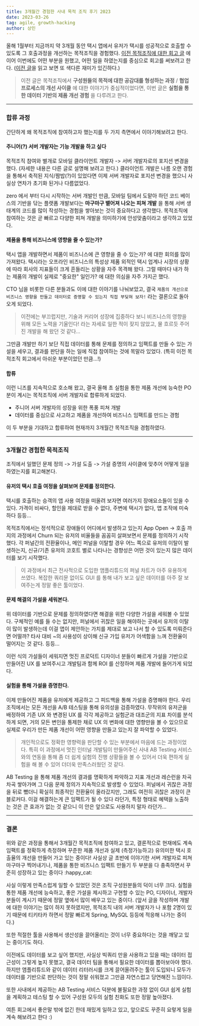 ```yaml
---
title: 3개월간 경험한 사내 목적 조직 후기 2023
date: 2023-03-26
tag: agile, growth-hacking
author: 상민
---
```


올해 1월부터 지금까지 약 3개월 동안 택시 앱에서 유저가 택시를 성공적으로 호출할 수 있도록 그 호출과정을 개선하는 목적조직을 경험했다. [이전 목적조직에 대한 회고 글](./retrospect-organization) 에 이어 이번에도 어떤 부분을 원했고, 어떤 일을 하였는지를 중심으로 회고를 써보려고 한다. ([이전 글](./retrospect-organization)을 읽고 보면 또 색다른 재미가 있긴하다.)

> 이전 글은 목적조직에서 **구성원들의 목적에 대한 공감대를 형성하는 과정** / **협업 프로세스의 개선 사이클** 에 대한 이야기가 중심적이었다면, 이번 글은 **실험을 통한 데이터 기반의 제품 개선 경험** 을 다루려고 한다.

---

### 합류 과정

간단하게 왜 목적조직에 참여하고자 했는지를 두 가지 측면에서 이야기해보려고 한다.

#### 주니어(?) 서버 개발자는 기능 개발을 하고 싶다

목적조직 참여와 별개로 모바일 클라이언트 개발자 -> 서버 개발자로의 포지션 변경을 했다. (자세한 내용은 다른 글로 설명해 보려고 한다.) 클라이언트 개발은 나름 오랜 경험을 통해서 축적된 지식/짬밥(?)이 있었다면 이제 서버 개발자로 포지션 변경을 했으니 사실상 연차가 초기화 된거나 다름없었다.

zero 에서 부터 다시 시작하는 서버 개발인 만큼, 모바일 팀에서 도맡아 하던 코드 베이스의 기반을 닦는 플랫폼 개발보다는 **마구마구 뱉어져 나오는 피쳐 개발** 을 통해 서버 생태계의 코드를 많이 작성하는 경험을 쌓아보는 것이 중요하다고 생각했다. 목적조직에 참여하는 것은 곧 빠르고 다양한 피쳐 개발을 의미하기에 안성맞춤이라고 생각하고 있었다.

#### 제품을 통해 비즈니스에 영향을 줄 수 있는가?

택시 앱을 개발하면서 제품이 비즈니스에 큰 영향을 줄 수 있는가? 에 대한 회의를 많이 가져왔다. 택시라는 오프라인 비즈니스의 특성상 제품 외적인 택시 업계나 시장의 상황에 따라 회사의 지표들이 크게 흔들리는 상황을 자주 목격해 왔다. 그럴 때마다 내가 하는 제품의 개발이 실제로 "중요한" 일인가? 에 대한 의심을 자주 가지곤 했다.

CTO 님을 비롯한 다른 분들과도 이에 대한 이야기를 나눠보았고, 결국 `제품의 개선으로 비즈니스 영향을 만들고 데이터로 증명할 수 있는지 직접 부딪혀 보자!` 라는 결론으로 돌아오게 되었다.

> 이전에는 부끄럽지만, 기술과 커리어 성장에 집중하다 보니 비즈니스의 영향을 위해 모든 노력을 기울인다! 라는 자세로 일한 적이 잦지 않았고, 물 흐르듯 주어진 개발을 해 왔던 것 같다...

그만큼 개발만 하기 보단 직접 데이터를 통해 문제를 정의하고 임팩트를 만들 수 있는 가설을 세우고, 결과를 판단을 하는 일에 직접 참여하는 것에 목말라 있었다. (특히 이전 목적조직 회고에서 아쉬운 부분이었던 만큼...!)

#### 합류

이런 니즈를 지속적으로 호소해 왔고, 결국 올해 초 실험을 통한 제품 개선에 능숙한 PO 분이 계시는 목적조직에 서버 개발자로 합류하게 되었다.

- 주니어 서버 개발자의 성장을 위한 폭풍 피쳐 개발
- 데이터를 중심으로 사고하고 제품을 개선하여 비즈니스 임팩트를 만드는 경험

이 두 부분을 기대하고 합류하여 현재까지 3개월간 목적조직을 경험하였다.

---

### 3개월간 경험한 목적조직

조직에서 일했던 문제 정의 -> 가설 도출 -> 가설 증명의 사이클에 맞추어 어떻게 일을 하였는지를 회고해본다.

#### 유저의 택시 호출 여정을 살펴보며 문제를 정의한다.

택시를 호출하는 승객의 앱 사용 여정을 떠올려 보자면 여러가지 장애요소들이 있을 수 있다. 가격이 비싸다, 할인을 제대로 받을 수 없다, 주변에 택시가 없다, 앱 조작에 미숙하다 등등...

목적조직에서는 정석적으로 장애들이 어디에서 발생하고 있는지 App Open -> 호출 까지의 과정에서 Churn 되는 유저의 비율들을 꼼꼼히 살펴보면서 문제를 정의하기 시작했다. 각 퍼널간의 전환율이나, 메인 퍼널을 이탈할 경우 어느 쪽으로 유저의 이탈이 발생하는지, 신규/기존 유저의 코호트 별로 나타나는 경향성은 어떤 것이 있는지 많은 데이터를 보기 시작했다.

> 이 과정에서 최근 전사적으로 도입한 앰플리튜드의 퍼널 차트가 아주 유용하게 쓰였다. 복잡한 쿼리문 없이도 GUI 를 통해 내가 보고 싶은 데이터를 아주 잘 보여주는게 정말 좋은 툴이었다.

#### 문제 해결의 가설을 세워본다.

위 데이터를 기반으로 문제를 정의하였다면 해결을 위한 다양한 가설을 세워볼 수 있었다. 구체적인 예를 들 수는 없지만, 퍼널에서 귀찮은 일을 해야하는 곳에서 유저의 이탈이 많이 발생하는데 이걸 앱이 제안하는 가치를 제대로 보고 나서 할 수 있도록 미뤄준다면 어떨까? 타사 대비 ~의 사용성이 상이해 신규 가입 유저가 어색함을 느껴 전환율이 떨어지는 것 같다. 등등...

이런 식의 가설들이 세워지면 멋진 프로덕트 디자이너 분들이 빠르게 가설을 기반으로 만들어진 UX 를 보여주시고 개발팀과 함께 ROI 를 산정하며 제품 개발에 들어가게 되었다.

#### 실험을 통해 가설을 증명한다.

이제 만들어진 제품을 유저에게 제공하고 그 피드백을 통해 가설을 증명해야 한다. 우리 조직에서는 모든 개선을 A/B 테스팅을 통해 유의성을 검증하였다. 무작위의 유저군을 배정하여 기존 UX 와 변경된 UX 를 각각 제공하고 실험군과 대조군의 지표 차이를 분석하게 되면, 거의 모든 변인을 통제한 채로 UX 의 변화에 대한 영향만을 볼 수 있으므로 실제로 우리가 만든 제품 개선이 어떤 영향을 만들고 있는지 잘 파악할 수 있었다.

> 개인적으로도 정확한 영향력을 판단할 수 있는 부분에서 마음에 드는 과정이었다. 특히 이 과정에서 멋진 인터널 개발팀이 만들어주신 사내 AB Testing 서비스와의 연동을 통해 좀 더 쉽게 실험의 진행 상황들을 볼 수 있어서 더욱 편하게 실험을 해 볼 수 있어 더더욱 만족스러웠던 것 같다.

AB Testing 을 통해 제품 개선의 결과를 명확하게 파악하고 지표 개선과 레슨런을 차곡차곡 쌓아가며 그 다음 문제 정의가 지속적으로 발생할 수 있었다. 퍼널에서 귀찮은 과정을 뒤로 뺐더니 확실히 최종적인 전환율이 올라갔지만, 그래도 여전히 귀찮은 과정이 큰 블로커다. 이걸 해결하는게 큰 임팩트가 될 수 있다 라던가, 특정 형태로 혜택을 노출하는 것은 큰 효과가 없는 것 같으니 이 안은 앞으로도 사용하지 말자 라던가...

---

### 결론

위와 같은 과정을 통해서 3개월간 목적조직에 참여하고 있고, 결론적으로 현재에도 계속 임팩트를 정확하게 측정하며 꾸준한 제품 개선과 실제 (측정가능하고) 유의미한 택시 호출율의 개선을 만들어 가고 있는 중이다! 사실상 글 초반에 이야기한 서버 개발자로 피쳐 마구마구 찍어내기나, 제품을 통한 비즈니스 임팩트 만들기 두 부분을 다 충족하면서 꾸준히 성장하고 있는 중이다 :happy_cat:

사실 이렇게 만족스럽게 일할 수 있었던 것은 조직 구성원분들의 덕이 너무 크다. 실험을 통한 제품 개선에 능숙하고, 좋은 가설을 제시하고 구현할 수 있는 PO, 디자이너, 개발자 분들이 계시기 때문에 정말 옆에서 많이 배우고 있는 중이다. (앞서 글을 작성하며 개발에 대한 이야기는 많이 하지 못하였지만, 목적조직 내의 서버 개발자가 나 포함 2명이 있기 때문에 티키타카 하면서 정말 빠르게 Spring, MySQL 등등에 적응해 나가는 중이다.)

또한 적절한 툴을 사용해서 생산성을 끌어올리는 것이 너무 중요하다는 것을 깨닿고 있는 중이기도 하다.

이전에도 데이터를 보고 싶어 했지만, 사실상 빅쿼리 만을 사용하고 있을 때는 데이터 접근성이 그렇게 높지 못했고, 결국 데이터 팀을 통해서 필요한 데이터를 뽑아보아야 했다. 하지만 앰플리튜드와 같이 데이터 리터러시를 크게 끌어올려주는 툴이 도입되니 모두가 데이터를 기반으로 판단하는 것이 정말 쉬워졌고 그만큼 자연스럽고 당연해진 느낌이다.

또한 사내에서 제공하는 AB Testing 서비스 덕분에 불필요한 과정 없이 GUI 쉽게 실험을 계획하고 테스팅 할 수 있어 구성원 모두의 실험 친화도 또한 정말 높아졌다.

여튼 회고에서 좋은말 밖에 없긴 한데 재밌게 일하고 있고, 앞으로도 꾸준히 요렇게 일을 계속 해보려고 한다 :)
